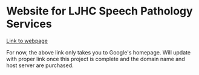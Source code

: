 # Website for LJHC Speech Pathology Services

[Link to webpage](https://www.google.com)

For now, the above link only takes you to Google's homepage. Will update with proper link once this project is complete and the domain name and host server are purchased.
